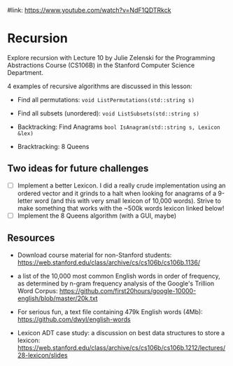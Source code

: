 #link: https://www.youtube.com/watch?v=NdF1QDTRkck



# Recursion

Explore recursion with Lecture 10 by Julie Zelenski for the Programming Abstractions Course (CS106B) in the Stanford Computer Science Department. 

4 examples of recursive algorithms are discussed in this lesson:

* Find all permutations:  `void ListPermutations(std::string s)`

* Find all subsets (unordered):     `void ListSubsets(std::string s)`
* Backtracking: Find Anagrams `bool IsAnagram(std::string s, Lexicon &lex)`
* Bracktracking: 8 Queens

## Two ideas for future challenges

- [ ] Implement a better Lexicon. I did a really crude implementation using an ordered vector and it grinds to a halt when looking for anagrams of a 9-letter word (and this with very small lexicon of 10,000 words). Strive to make something that works with the ~500k words lexicon linked below!
- [ ] Implement the 8 Queens algorithm (with a GUI, maybe) 

## Resources

* Download course material for non-Stanford students: https://web.stanford.edu/class/archive/cs/cs106b/cs106b.1136/

* a list of the 10,000 most common English words in order of frequency, as determined by n-gram frequency analysis of the Google's Trillion Word Corpus: https://github.com/first20hours/google-10000-english/blob/master/20k.txt
* For serious fun, a text file containing 479k English words (4Mb): https://github.com/dwyl/english-words
* Lexicon ADT case study: a discussion on best data structures to store a lexicon: https://web.stanford.edu/class/archive/cs/cs106b/cs106b.1212/lectures/28-lexicon/slides